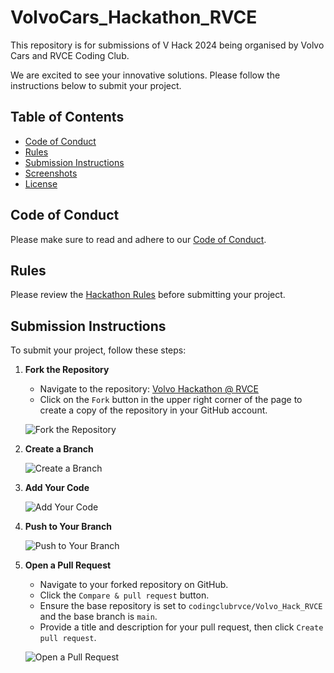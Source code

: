 # VolvoCars_Hackathon_RVCE
This repository is for submissions of  V Hack 2024 being organised by Volvo Cars and RVCE Coding Club.

We are excited to see your innovative solutions. Please follow the instructions below to submit your project.

## Table of Contents
- [Code of Conduct](#code-of-conduct)
- [Rules](#rules)
- [Submission Instructions](#submission-instructions)
- [Screenshots](#screenshots)
- [License](#license)

## Code of Conduct
Please make sure to read and adhere to our [Code of Conduct](link-to-code-of-conduct-file).

## Rules
Please review the [Hackathon Rules](link-to-rules-file) before submitting your project.

## Submission Instructions

To submit your project, follow these steps:

1. **Fork the Repository**

   - Navigate to the repository: [Volvo Hackathon @ RVCE](https://github.com/codingclubrvce/Volvo_Hack_RVCE.git)
   - Click on the `Fork` button in the upper right corner of the page to create a copy of the repository in your GitHub account.

   ![Fork the Repository](link-to-fork-screenshot)

2. **Create a Branch**

   ![Create a Branch](link-to-create-branch-screenshot)

3. **Add Your Code**


   ![Add Your Code](link-to-add-code-screenshot)

4. **Push to Your Branch**

   ![Push to Your Branch](link-to-push-branch-screenshot)

5. **Open a Pull Request**

   - Navigate to your forked repository on GitHub.
   - Click the `Compare & pull request` button.
   - Ensure the base repository is set to `codingclubrvce/Volvo_Hack_RVCE` and the base branch is `main`.
   - Provide a title and description for your pull request, then click `Create pull request`.

   ![Open a Pull Request](link-to-open-pr-screenshot)

